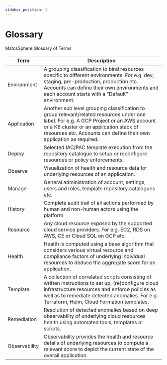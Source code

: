 ```yaml
---
sidebar_position: 3
---
```


# Glossary

MatosSphere Glossary of Terms

| Term | Description |
| ----------- | ----------- |
| Environment | A grouping classification to bind resources specific to different environments. For e.g. dev, staging, pre-production, production etc. Accounts can define their own environments and each account starts with a “Default” environment. |
| Application | Another sub level grouping classification to group relevant/related resources under one label. For e.g. A GCP Project or an AWS account or a K8 cluster or an application stack of resources etc. Accounts can define their own application as required. |
| Deploy | Selected IAC/PAC template execution from the repository catalogue to setup or reconfigure resources or policy enforcements. |
| Observe | Visualization of health and resource data for underlying resources of an application. |
| Manage | General administration of account, settings, users and roles, template repository catalogues etc. |
| History | Complete audit trail of all actions performed by human and non-human actors using the platform. |
| Resource | Any cloud resource exposed by the supported cloud service providers. For e.g. EC2, RDS on AWS, CE or Cloud SQL on GCP etc. |
| Health | Health is computed using a base algorithm that considers various virtual resource and compliance factors of underlying individual resources to deduce the aggregate score for an application. |
| Template | A collection of correlated scripts consisting of written instructions to set up, (re)configure cloud infrastructure resources and enforce policies as well as to remediate detected anomalies. For e.g. Terraform, Helm, Cloud Formation templates. |
| Remediation | Resolution of detected anomalies based on deep observability of underlying cloud resources health using automated tools, templates or scripts. |
| Observability | Observability provides the health and resource details of underlying resources to compute a relevant score to depict the current state of the overall application. |
